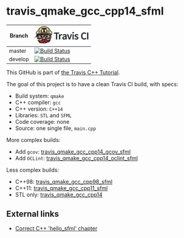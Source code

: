 # travis_qmake_gcc_cpp14_sfml

Branch|[![Travis CI logo](TravisCI.png)](https://travis-ci.org)
---|---
master|[![Build Status](https://travis-ci.org/richelbilderbeek/travis_qmake_gcc_cpp14_sfml.svg?branch=master)](https://travis-ci.org/richelbilderbeek/travis_qmake_gcc_cpp14_sfml)
develop|[![Build Status](https://travis-ci.org/richelbilderbeek/travis_qmake_gcc_cpp14_sfml.svg?branch=develop)](https://travis-ci.org/richelbilderbeek/travis_qmake_gcc_cpp14_sfml)

This GitHub is part of [the Travis C++ Tutorial](https://github.com/richelbilderbeek/travis_cpp_tutorial).

The goal of this project is to have a clean Travis CI build, with specs:
 * Build system: `qmake`
 * C++ compiler: `gcc`
 * C++ version: `C++14`
 * Libraries: `STL` and `SFML`
 * Code coverage: none
 * Source: one single file, `main.cpp`

More complex builds:
 * Add `gcov`: [travis_qmake_gcc_cpp14_gcov_sfml](https://www.github.com/richelbilderbeek/travis_qmake_gcc_cpp14_gcov_sfml)
 * Add `OCLint`: [travis_qmake_gcc_cpp14_oclint_sfml](https://www.github.com/richelbilderbeek/travis_qmake_gcc_cpp14_oclint_sfml)

Less complex builds:
 * C++98: [travis_qmake_gcc_cpp98_sfml](https://www.github.com/richelbilderbeek/travis_qmake_gcc_cpp98_sfml)
 * C++11: [travis_qmake_gcc_cpp11_sfml](https://www.github.com/richelbilderbeek/travis_qmake_gcc_cpp11_sfml)
 * STL only: [travis_qmake_gcc_cpp14](https://www.github.com/richelbilderbeek/travis_qmake_gcc_cpp14)

## External links

 * [Correct C++ 'hello_sfml' chapter](https://github.com/richelbilderbeek/correct_cpp_hello_sfml)
